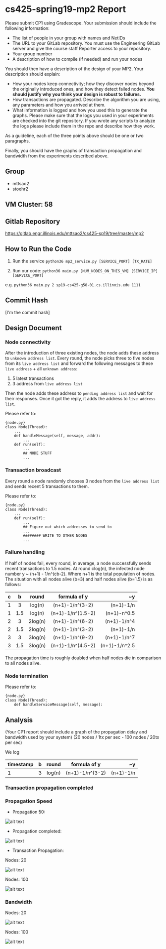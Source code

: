 # cs425-spring19-mp2 Report

Please submit CP1 using Gradescope. Your submission should include the following information:

- The list of people in your group with names and NetIDs
- The URL to your GitLab repository. You must use the Engineering GitLab server and give the course staff Reporter access to your repository.
- Your group number
- A description of how to compile (if needed) and run your nodes

You should then have a description of the design of your MP2. Your description should explain:

- How your nodes keep connectivity; how they discover nodes beyond the originally introduced ones, and how they detect failed nodes. **You should justify why you think your design is robust to failures.**
- How transactions are propagated. Describe the algorithm you are using, any parameters and how you arrived at them.
- What information is logged and how you used this to generate the graphs. Please make sure that the logs you used in your experiments are checked into the git repository. If you wrote any scripts to analyze the logs please include them in the repo and describe how they work.

As a guideline, each of the three points above should be one or two paragraphs.

Finally, you should have the graphs of transaction propagation and bandwidth from the experiments described above.

## Group

- mttsao2
- stoehr2 

## VM Cluster: 58

## Gitlab Repository

https://gitlab.engr.illinois.edu/mttsao2/cs425-sp19/tree/master/mp2

## How to Run the Code

1. Run the service `python36 mp2_service.py [SERVICE_PORT] [TX_RATE]`

2. Run our code: `python36 main.py [NUM_NODES_ON_THIS_VM] [SERVICE_IP] [SERVICE_PORT]`

e.g. `python36 main.py 2 sp19-cs425-g58-01.cs.illinois.edu 1111`

## Commit Hash

[I'm the commit hash]

## Design Document

### Node connectivity

After the introduction of three existing nodes, the node adds these address to `unknown address list`. Every round, the node picks three to five nodes from its `live address list` and forward the following messages to these `live address` + all `unknown address`: 

1. 5 latest transactions
2. 3 address from `live address list`

Then the node adds these address to `pending address list` and wait for their responses. Once it got the reply, it adds the address to `live address list`.

Please refer to:

```
{node.py}
class Node(Thread):
    ...
    def handleMessage(self, message, addr):
        ...
    def run(self):
        ...
        ## NODE STUFF
        ...
```

### Transaction broadcast

Every round a node randomly chooses 3 nodes from the `live address list` and sends recent 5 transactions to them. 

Please refer to:

```
{node.py}
class Node(Thread):
    ...
    def run(self):
        ...
        ## Figure out which addresses to send to
        ...
        ######## WRITE TO OTHER NODES
        ...
```

### Failure handling

If half of nodes fail, every round, in average, a node successfully sends recent transactions to 1.5 nodes. At round clog(n), the infected node number y ~ (n+1) - 1/n^(cb-2). Where n+1 is the total population of nodes. The situation with all nodes alive (b=3) and half nodes alive (b=1.5) is as follows:

| c   | b    | round  |formula of y      | ~y            |
| --- |:----:|:------:|:----------------:|--------------:|
| 1   | 3    | log(n) |(n+1)-1/n^(3-2)   | (n+1)-1/n     |
| 1   | 1.5  | log(n) |(n+1)-1/n^(1.5-2) | (n+1)-n^0.5   |
| 2   | 3    | 2log(n)|(n+1)-1/n^(6-2)   | (n+1)-1/n^4   |
| 2   | 1.5  | 2log(n)|(n+1)-1/n^(3-2)   | (n+1)-1/n     |
| 3   | 3    | 3log(n)|(n+1)-1/n^(9-2)   | (n+1)-1/n^7   |
| 3   | 1.5  | 3log(n)|(n+1)-1/n^(4.5-2) | (n+1)-1/n^2.5 |

The propagation time is roughly doubled when half nodes die in comparison to all nodes alive.

### Node termination

Please refer to:

```
{node.py}
class Node(Thread):
    def handleServiceMessage(self, message):    
```

## Analysis

(Your CP1 report should include a graph of the propagation delay and bandwidth used by your system)
(20 nodes / 1tx per sec - 100 nodes / 20tx per sec)

We log 

| timestamp   | b    | round  |formula of y      | ~y            |
| --- |:----:|:------:|:----------------:|--------------:|
| 1   | 3    | log(n) |(n+1)-1/n^(3-2)   | (n+1)-1/n     |

### Transaction propagation completed

### Propagation Speed

- Propagation 50:

![alt text](img/plot01_hist_propagation_delay_half.png "Plot 1")

- Propagation completed:

![alt text](img/plot02_hist_propagation_delay_all.png "Plot 2")

- Transaction Propagation:

Nodes: 20

![alt text](img/plot03_line_tx_reached_20.png "Plot 3")

Nodes: 100

![alt text](img/plot04_line_tx_reached_100.png "Plot 4")

### Bandwidth

Nodes: 20

![alt text](img/plot05_line_bandwidth_20.png "Plot 5")

Nodes: 100

![alt text](img/plot06_line_bandwidth_100.png "Plot 6")
